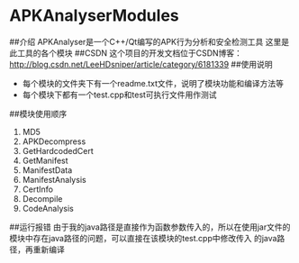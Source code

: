 # APKAnalyserModules
##介绍
APKAnalyser是一个C++/Qt编写的APK行为分析和安全检测工具
这里是此工具的各个模块
##CSDN
这个项目的开发文档位于CSDN博客：http://blog.csdn.net/LeeHDsniper/article/category/6181339
##使用说明
- 每个模块的文件夹下有一个readme.txt文件，说明了模块功能和编译方法等
- 每个模块下都有一个test.cpp和test可执行文件用作测试

##模块使用顺序
1. MD5
2. APKDecompress
3. GetHardcodedCert
4. GetManifest
5. ManifestData
6. ManifestAnalysis
7. CertInfo
8. Decompile
9. CodeAnalysis

##运行报错
由于我的java路径是直接作为函数参数传入的，所以在使用jar文件的模块中存在java路径的问题，可以直接在该模块的test.cpp中修改传入 的java路径，再重新编译

